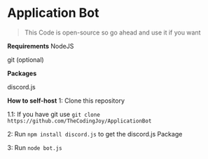 # Application Bot

> This Code is open-source so go ahead and use it if you want


**Requirements**
NodeJS

git (optional)

**Packages**

discord.js

**How to self-host**
1: Clone this repository

1.1: If you have git use ``git clone https://github.com/TheCodingJoy/ApplicationBot``

2: Run ``npm install discord.js`` to get the discord.js Package

3: Run ``node bot.js``
